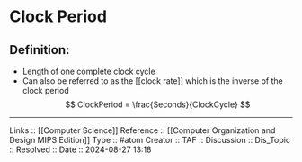 # Clock Period

## Definition:

- Length of one complete clock cycle
- Can also be referred to as the [[clock rate]] which is the inverse of the clock period
$$
ClockPeriod = \frac{Seconds}{ClockCycle}
$$

---
Links :: [[Computer Science]]
Reference ::  [[Computer Organization and Design MIPS Edition]]
Type :: #atom
Creator ::
TAF ::
Discussion ::
Dis_Topic :: 
Resolved ::
Date :: 2024-08-27 13:18
